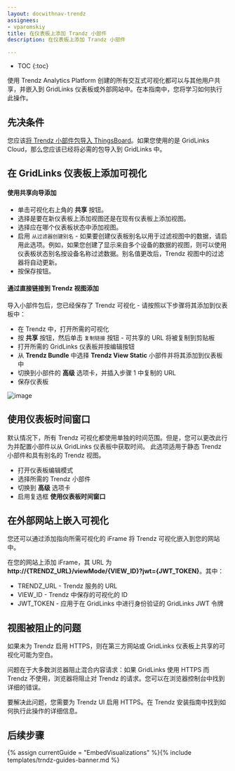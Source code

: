 ```yaml
---
layout: docwithnav-trendz
assignees:
- vparomskiy
title: 在仪表板上添加 Trandz 小部件
description: 在仪表板上添加 Trandz 小部件

---
```


* TOC
{:toc}

使用 Trendz Analytics Platform 创建的所有交互式可视化都可以与其他用户共享，并嵌入到 GridLinks 仪表板或外部网站中。在本指南中，您将学习如何执行此操作。

## 先决条件

您应该[将 Trendz 小部件包导入 ThingsBoard](/docs/trendz/trendz-bundle#Import-Trendz-bundle-into-ThingsBoard)。如果您使用的是 GridLinks Cloud，那么您应该已经将必需的包导入到 GridLinks 中。

## 在 GridLinks 仪表板上添加可视化

#### 使用共享向导添加

* 单击可视化右上角的 **共享** 按钮。
* 选择是要在新仪表板上添加视图还是在现有仪表板上添加视图。
* 选择应在哪个仪表板状态中添加视图。
* 启用 `从过滤器创建别名` - 如果要创建仪表板别名以用于过滤视图中的数据，请启用此选项。例如，如果您创建了显示来自多个设备的数据的视图，则可以使用仪表板状态别名按设备名称过滤数据。别名值更改后，Trendz 视图中的过滤器将自动更新。
* 按保存按钮。

#### 通过直接链接到 Trendz 视图添加

导入小部件包后，您已经保存了 Trendz 可视化 - 请按照以下步骤将其添加到仪表板中：
* 在 Trendz 中，打开所需的可视化
* 按 **共享** 按钮，然后单击 `复制链接` 按钮 - 可共享的 URL 将被复制到剪贴板
* 打开所需的 GridLinks 仪表板并按编辑按钮
* 从 **Trendz Bundle** 中选择 **Trendz View Static** 小部件并将其添加到仪表板中
* 切换到小部件的 **高级** 选项卡，并插入步骤 1 中复制的 URL
* 保存仪表板

![image](/images/trendz/embed-trendz.gif) 

## 使用仪表板时间窗口

默认情况下，所有 Trendz 可视化都使用单独的时间范围。但是，您可以更改此行为并配置小部件以从 GridLinks 仪表板中获取时间。
此选项适用于静态 Trendz 小部件和具有别名的 Trendz 视图。

* 打开仪表板编辑模式
* 选择所需的 Trendz 小部件
* 切换到 **高级** 选项卡
* 启用复选框 **使用仪表板时间窗口**

## 在外部网站上嵌入可视化

您还可以通过添加指向所需可视化的 iFrame 将 Trendz 可视化嵌入到您的网站中。

在您的网站上添加 iFrame，其 URL 为 **http://{TRENDZ_URL}/viewMode/{VIEW_ID}?jwt={JWT_TOKEN}**。其中：
* TRENDZ_URL - Trendz 服务的 URL
* VIEW_ID - Trendz 中保存的可视化的 ID
* JWT_TOKEN - 应用于在 GridLinks 中进行身份验证的 GridLinks JWT 令牌

## 视图被阻止的问题

如果未为 Trendz 启用 HTTPS，则在第三方网站或 GridLinks 仪表板上共享的可视化可能为空白。

问题在于大多数浏览器阻止混合内容请求：如果 GridLinks 使用 HTTPS 而 Trendz 不使用，浏览器将阻止对 Trendz 的请求。您可以在浏览器控制台中找到详细的错误。

要解决此问题，您需要为 Trendz UI 启用 HTTPS。在 Trendz 安装指南中找到如何执行此操作的详细信息。

## 后续步骤

{% assign currentGuide = "EmbedVisualizations" %}{% include templates/trndz-guides-banner.md %}